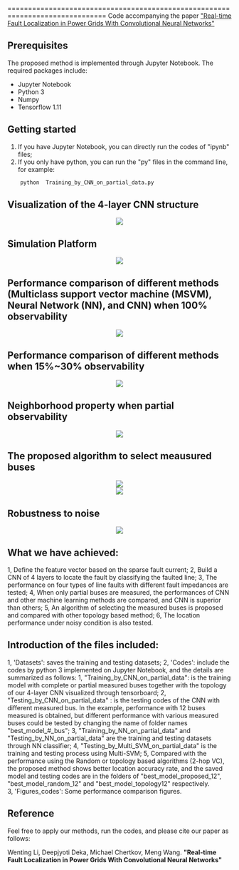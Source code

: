   
==============================================================================
Code accompanying the paper ["Real-time Fault Localization in Power Grids With Convolutional Neural Networks"](https://arxiv.org/abs/1810.05247)

## Prerequisites
The proposed method is implemented through Jupyter Notebook. The required packages include:
- Jupyter Notebook
- Python 3
- Numpy
- Tensorflow 1.11

## Getting started
1) If you have Jupyter Notebook, you can directly run the codes of "ipynb" files;
2) If you only have python, you can run the "py" files in the command line, for example:
```bash
    python  Training_by_CNN_on_partial_data.py
```
 

## Visualization of the 4-layer CNN structure

<center><img src="img/CNN.png" /></center> 

## Simulation Platform

<center><img src="img/System.png" /></center>

## Performance comparison of different methods (Multiclass support vector machine (MSVM), Neural Network (NN), and CNN) when 100% observability 

<center><img src="img/Compare_full_data.png"/></center>

## Performance comparison of different methods when 15%~30% observability

<center><img src="img/Compare_partial_data.png"/></center>

## Neighborhood property when partial observability

<center><img src="img/neighbor.png"/></center>

## The proposed algorithm to select meausured buses

<center><img src="img/alg.png"/></center>

<center><img src="img/alg_cmp.png"/></center>

## Robustness to noise
<center><img src="img/noise.png" /></center>

## What we have achieved:
1, Define the feature vector based on the sparse fault current;
2, Build a CNN of 4 layers to locate the fault by classifying the faulted line;
3, The performance on four types of line faults with different fault impedances are tested;
4, When only partial buses are measured, the performances of CNN and other machine learning methods are compared,
 and CNN is superior than others;
5, An algorithm of selecting the measured buses is proposed and compared with other topology based method;
6, The location performance under noisy condition is also tested.

## Introduction of the files included:
1, 'Datasets': saves the training and testing datasets;
2, 'Codes': include the codes by python 3 implemented on Jupyter Notebook, and the details are summarized as follows:
	1, "Training_by_CNN_on_partial_data": is the training model with complete or partial measured buses together with the 
		topology of our 4-layer CNN visualized through tensorboard;
	2, "Testing_by_CNN_on_partial_data" : is the testing codes of the CNN with different measured bus. In the example, performance 
		with 12 buses measured is obtained,  but different performance with various measured buses could be tested by changing the 
		name of folder names "best_model_#_bus";
	3, "Training_by_NN_on_partial_data" and "Testing_by_NN_on_partial_data" are the training and testing datasets through NN classifier;
	4, "Testing_by_Multi_SVM_on_partial_data" is the training and testing process using Multi-SVM;
	5, Compared with the performance using the Random or topology based algorithms (2-hop VC), the proposed method shows better 
		location accuracy rate, and the saved model and testing codes are in the folders of "best_model_proposed_12", 
		"best_model_random_12" and "best_model_topology12" respectively.	
3, 'Figures_codes': Some performance comparison figures.


## Reference

Feel free to apply our methods, run the codes, and please cite our paper as follows:

Wenting Li, Deepjyoti Deka, Michael Chertkov, Meng Wang. **"Real-time Fault Localization in Power Grids With Convolutional Neural Networks"** 
 
 
